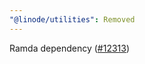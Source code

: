 ```yaml
---
"@linode/utilities": Removed
---
```


Ramda dependency ([#12313](https://github.com/linode/manager/pull/12313))
